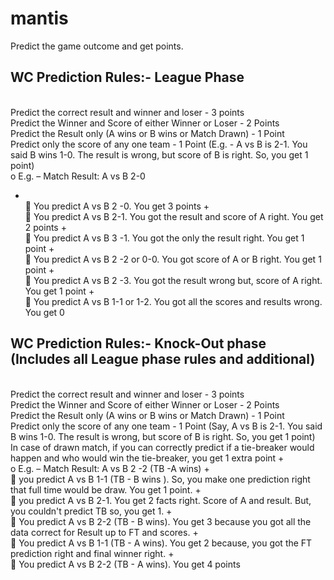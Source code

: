 # mantis
Predict the game outcome and get points.
 
 
 WC Prediction Rules:- League Phase
 ----------------------------------------------
 <br>Predict the correct result and winner and loser - 3 points
 <br>Predict the Winner and Score of either Winner or Loser - 2 Points
 <br>Predict the Result only (A wins or B wins or Match Drawn) - 1 Point
 <br>Predict only the score of any one team  - 1 Point (E.g. - A vs B is 2-1. You said B wins 1-0. The result is wrong, but score of B is right. So, you get 1 point)
 <br> o	E.g. – Match Result: A vs B 2-0
 + <br> 	You predict A vs B 2 -0. You get 3 points
 +<br>  	You predict A vs B 2-1. You got the result and score of A right. You get 2 points
 +<br>  	You predict A vs B 3 -1. You got the only the result right. You get 1 point
 +<br>  	You predict A vs B 2 -2 or 0-0. You got score of A or B right. You get 1 point
 +<br>  	You predict A vs B 2 -3. You got the result wrong but, score of A right. You get 1 point
 +<br>  	You predict A vs B 1-1 or 1-2. You got all the scores and results wrong. You get 0
 
 WC Prediction Rules:- Knock-Out phase (Includes all League phase rules and additional)
 ------------------------------------------------------------------------------------------------------------
 <br>Predict the correct result and winner and loser - 3 points
 <br>Predict the Winner and Score of either Winner or Loser - 2 Points
 <br>Predict the Result only (A wins or B wins or Match Drawn) - 1 Point
 <br>Predict only the score of any one team  - 1 Point (Say, A vs B is 2-1. You said B wins 1-0. The result is wrong, but score of B is right. So, you get 1 point)
 <br>In case of drawn match, if you can correctly predict if a tie-breaker would happen and who would win the tie-breaker,  you get 1 extra point 
 +<br> o	E.g. – Match Result: A vs B 2 -2 (TB -A wins) 
 +<br>	you predict A vs B 1-1 (TB - B wins ). So, you make one prediction right that full time would be draw. You get 1 point. 
 +<br>	you predict A vs B 2-1. You get 2 facts right. Score of A and result. But, you couldn't predict TB so, you get 1. 
 +<br>	You predict A vs B 2-2 (TB - B wins). You get 3 because you got all the data correct for Result up to FT and scores. 
 +<br>	You predict A vs B 1-1 (TB - A wins). You get 2 because, you got the FT prediction right and final winner right. 
 +<br>	You predict A vs B 2-2 (TB - A wins). You  get 4 points
